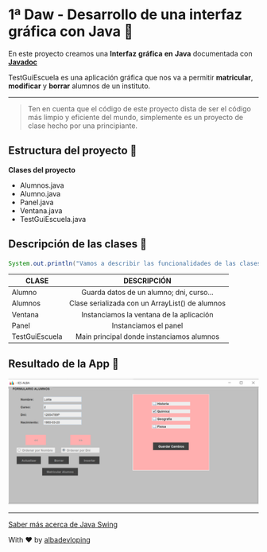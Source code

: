 # 1ª Daw - Desarrollo de una interfaz gráfica con Java  :hibiscus:

En este proyecto creamos una **Interfaz** **gráfica** **en** **Java** documentada con  <ins>**Javadoc**</ins>

TestGuiEscuela es una aplicación gráfica que nos va a permitir **matricular**, **modificar** y **borrar** alumnos de un instituto.

---

> Ten en cuenta que el código de este proyecto dista de ser el código más limpio y eficiente del mundo, simplemente es un proyecto de clase hecho por una principiante.


## Estructura del proyecto  :pencil:

**Clases del proyecto**

<!-- UL -->
* Alumnos.java
* Alumno.java
* Panel.java
* Ventana.java
* TestGuiEscuela.java

## Descripción de las clases  :scroll:


<!--Bloque de código-->
```java
System.out.println("Vamos a describir las funcionalidades de las clases");
```


|   **CLASE**     |  **DESCRIPCIÓN**   
| ----------------|:------------------------------------:
|Alumno           |  Guarda datos de un alumno; dni, curso...          |
|Alumnos          |  Clase serializada con un ArrayList() de alumnos   |
|Ventana          |  Instanciamos la ventana de la aplicación          |
|Panel            |  Instanciamos el panel                             |
|TestGuiEscuela   |  Main principal donde instanciamos alumnos         |


## Resultado de la App  :eyes:

![Vista de la App](images/Captura131.png)

<!--this an *italic* text-->

<!--this is **strong**-->

<!--~~vergulilla~~-->



---
<!--Enlace-->
[Saber más acerca de Java Swing](https://docs.oracle.com/javase/8/docs/api/javax/swing/package-summary.html "Api de Java")

With :heart: by [albadevloping](https://github.com/albadevloping)


<!--
  Github Especificaciones
    Crear una lista TO DO
    * [x] Task 1
    * [x] Task 2
    * []  Task 3

-->
